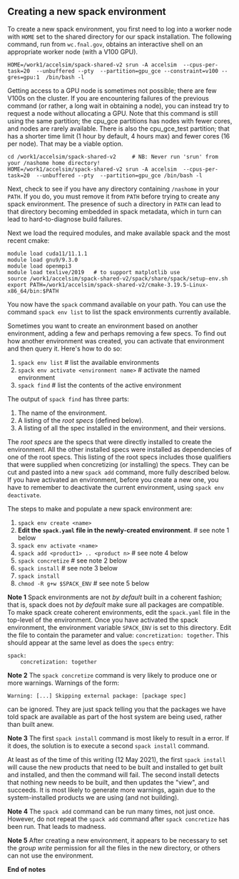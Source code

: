 ## Creating a new spack environment

To create a new spack environment, you first need to log into a worker node
with `HOME` set to the shared directory for our spack installation.
The following command, run from `wc.fnal.gov`, obtains an interactive shell on
an appropriate worker node (with a V100 GPU).

```
HOME=/work1/accelsim/spack-shared-v2 srun -A accelsim  --cpus-per-task=20  --unbuffered --pty  --partition=gpu_gce --constraint=v100 --gres=gpu:1  /bin/bash -l
```

Getting access to a GPU node is sometimes not possible; there are few V100s on the cluster.
If you are encountering failures of the previous command (or rather, a long wait in obtaining a node),
you can instead try to request a node without allocating a GPU.
Note that this command is still using the same partition; the cpu_gce partitions has nodes with fewer cores, and nodes are rarely available.
There is also the cpu_gce_test partition; that has a shorter time limit (1 hour by default, 4 hours max) and fewer cores (16 per node).
That may be a viable option.

```
cd /work1/accelsim/spack-shared-v2     # NB: Never run 'srun' from your /nashome home directory!
HOME=/work1/accelsim/spack-shared-v2 srun -A accelsim  --cpus-per-task=20  --unbuffered --pty  --partition=gpu_gce /bin/bash -l
```

Next, check to see if you have any directory containing `/nashome` in your `PATH`. If you do,
you must remove it from `PATH` before trying to create any spack environment. The presence of
such a directory in `PATH` can lead to that directory becoming embedded in spack metadata, which
in turn can lead to hard-to-diagnose build failures.

Next we load the required modules, and make available spack and the most recent cmake:

```
module load cuda11/11.1.1
module load gnu9/9.3.0
module load openmpi3
module load texlive/2019   # to support matplotlib use
source /work1/accelsim/spack-shared-v2/spack/share/spack/setup-env.sh
export PATH=/work1/accelsim/spack-shared-v2/cmake-3.19.5-Linux-x86_64/bin:$PATH
```

You now have the `spack` command available on your path.
You can use the command `spack env list` to list the spack environments currently available.

Sometimes you want to create an environment based on another environment, adding a few and
perhaps removing a few specs. To find out how another environment was created, you can 
activate that environment and then query it. Here's how to do so:

1. `spack env list`            # list the available environments
2. `spack env activate <environment name>` # activate the named environment
3. `spack find`                # list the contents of the active environment

The output of `spack find` has three parts:

1. The name of the environment.
2. A listing of the *root specs* (defined below).
3. A listing of all the spec installed in the environment, and their versions.

The *root specs* are the specs that were directly installed to create the environment.
All the other installed specs were installed as dependencies of one of the root specs.
This listing of the root specs includes those qualifiers that were supplied when
concretizing (or installing) the specs. They can be cut and pasted into a new `spack add`
command, more fully described below. If you have activated an environment, before you create
a new one, you have to remember to deactivate the current environment, using
`spack env deactivate`.

The steps to make and populate a new spack environment are:

1. `spack env create <name>`
2. **Edit the `spack.yaml` file in the newly-created environment**. # see note 1 below
2. `spack env activate <name>`
3. `spack add <product1> .. <product n>`                            # see note 4 below
4. `spack concretize`                                               # see note 2 below 
5. `spack install`                                                  # see note 3 below
6. `spack install`
7.  `chmod -R g+w $SPACK_ENV`                                       # see note 5 below

**Note 1** Spack environments are not *by default* built in a coherent fashion; that is,
spack does not *by default* make sure all packages are compatible. To make spack create
coherent environments, edit the `spack.yaml` file in the top-level of the environment.
Once you have activated the spack environment, the environment variable `SPACK_ENV` is
set to this directory. Edit the file 
to contain the parameter and value: `concretization: together`. This should appear at
the same level as does the `specs` entry:

    spack:
        concretization: together

**Note 2** The `spack concretize` command is very likely to produce one or more warnings.
Warnings of the form:

    Warning: [...] Skipping external package: [package spec]

can be ignored. They are just spack telling you that the packages we have
told spack are available as part of the host system are being used, rather
than built anew.

**Note 3** The first `spack install` command is most likely to result in a error.
If it does, the solution is to execute a second `spack install` command.

At least as of the time of this
writing (12 May 2021), the first `spack install` will cause the new products
that need to be built and installed to get built and installed, and then the
command will fail. The second install detects that nothing new needs to be
built, and then updates the "view", and succeeds. It is most likely to
generate more warnings, again due to the system-installed products we are
using (and not building).

**Note 4** The `spack add` command can be run many times, not just once.
However, do not repeat the `spack add` command after `spack concretize` has
been run. That leads to madness.

**Note 5**  After creating a new environment, it appears to be necessary to set
the *group write* permission for all the files in the new directory, or others
can not use the environment.

**End of notes**

